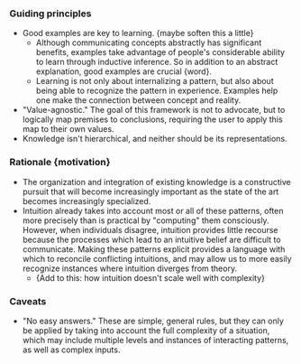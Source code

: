 ### Guiding principles
- Good examples are key to learning. {maybe soften this a little}
	- Although communicating concepts abstractly has significant benefits, examples take advantage of people's considerable ability to learn through inductive inference.  So in addition to an abstract explanation, good examples are crucial {word}.
	- Learning is not only about internalizing a pattern, but also about being able to recognize the pattern in experience.  Examples help one make the connection between concept and reality.
- "Value-agnostic."  The goal of this framework is not to advocate, but to logically map premises to conclusions, requiring the user to apply this map to their own values.
- Knowledge isn't hierarchical, and neither should be its representations.

### Rationale {motivation}
- The organization and integration of existing knowledge is a constructive pursuit that will become increasingly important as the state of the art becomes increasingly specialized.
- Intuition already takes into account most or all of these patterns, often more precisely than is practical by "computing" them consciously.  However, when individuals disagree, intuition provides little recourse because the processes which lead to an intuitive belief are difficult to communicate.  Making these patterns explicit provides a language with which to reconcile conflicting intuitions, and may allow us to more easily recognize instances where intuition diverges from theory.
	- {Add to this: how intuition doesn't scale well with complexity}

### Caveats
- "No easy answers."  These are simple, general rules, but they can only be applied by taking into account the full complexity of a situation, which may include multiple levels and instances of interacting patterns, as well as complex inputs.

